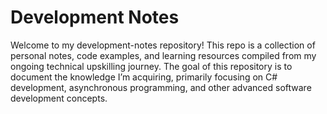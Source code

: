 # Development Notes

Welcome to my development-notes repository! This repo is a collection of personal notes, code examples, and learning resources compiled from my ongoing technical upskilling journey. The goal of this repository is to document the knowledge I’m acquiring, primarily focusing on C# development, asynchronous programming, and other advanced software development concepts.